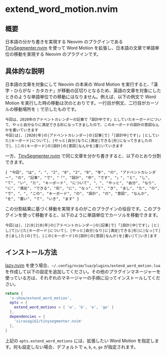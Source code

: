 # extend_word_motion.nvim

## 概要

日本語の分かち書きを実現する Neovim のプラグインである [TinySegmenter.nvim](https://github.com/sirasagi62/tinysegmenter.nvim) を使って Word Motion を拡張し、日本語の文章で単語単位の移動を実現する Neovim のプラグインです。

## 具体的な説明

日本語の文章を対象にして Neovim の本来の Word Motion を実行すると、「漢字・ひらがな・カタカナ」が移動の区切りとなるため、英語の文章を対象にしたときのような単語単位での移動にはなりません。例えば、以下の例文で Word Motion を実行した時の移動は次のとおりです。一行目が例文、二行目がカーソルの移動場所を `|` で示したものです。

```
今回は、2020年のアドベントカレンダーの記事で「設計中です」としていたキーボードについて、やっと自分なりに満足できる形になってきましたので、このキーボードの設計の意図なんかを書いていきます
今回|は|、|2020|年|の|アドベントカレンダー|の|記事|で|「|設計中|です|」|としていた|キーボード|について|、|やっと|自分|なりに|満足|できる|形|になってきましたので|、|この|キーボード|の|設計|の|意図|なんかを|書|いていきます
```

一方、[TinySegmenter.nvim](https://github.com/sirasagi62/tinysegmenter.nvim) で同じ文章を分かち書きすると、以下のとおり分割できます。

```
{ "今回", "は", "、", "2", "0", "2", "0", "年", "の", "アドベントカレンダー", "の", "記事", "で", "「", "設計", "中", "です", "」", "と", "し", "て", "い", "た", "キーボード", "について", "、", "やっと", "自分", "なり", "に", "満足", "できる", "形", "に", "なっ", "て", "き", "まし", "た", "の", "で", "、", "この", "キーボード", "の", "設計", "の", "意図", "なんか", "を", "書い", "て", "いき", "ます" }
```

この分割結果に基づく移動を実現するのがこのプラグインの役目です。このプラグインを使って移動すると、以下のように単語単位でカーソルを移動できます。

```
今回|は|、|2|0|2|0|年|の|アドベントカレンダー|の|記事|で|「|設計|中|です|」|と|し|て|い|た|キーボード|について|、|やっと|自分|なり|に|満足|できる|形|に|なっ|て|き|まし|た|の|で|、|この|キーボード|の|設計|の|意図|なんか|を|書い|て|いき|ます
```

## インストール方法

[lazy.nvim](https://lazy.folke.io/) を使う場合、`~/.config/nvim/lua/plugins/extend_word_motion.lua` を作成して以下の設定を追加してください。その他のプラグインマネージャーを使っている方は、それぞれのマネージャーの手順に沿ってインストールしてください。

```lua
return {
  's-show/extend_word_motion',
  opts = {
    extend_word_motions = { 'w', 'b', 'e', 'ge' }
  },
  dependencies = {
    'sirasagi62/tinysegmenter.nvim'
  },
}
```

上記の `opts.extend_word_motions` には、拡張したい Word Motion を指定します。何も設定しない場合、デフォルトで `w`, `b`, `e`, `ge` が指定されます。
